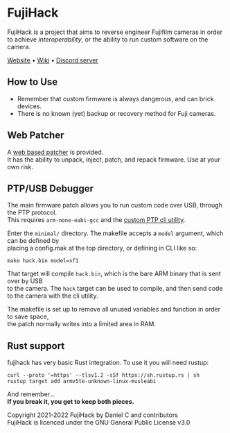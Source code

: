 # FujiHack
FujiHack is a project that aims to reverse engineer Fujifilm cameras in order  
to achieve *interoperability*, or the ability to run custom software on the camera.  

[Website](https://fujihack.org) &bull;
[Wiki](https://fujihack.github.io/) &bull;
[Discord server](https://discord.gg/UZXDktvAZP)

## How to Use  
- Remember that custom firmware is always dangerous, and can brick devices.
- There is no known (yet) backup or recovery method for Fuji cameras.

## Web Patcher
A [web based patcher](https://fujihack.github.io/patcher/) is provided.  
It has the ability to unpack, inject, patch, and repack firmware. Use at your own risk.  

## PTP/USB Debugger
The main firmware patch allows you to run custom code over USB, through the PTP protocol.  
This requires `arm-none-eabi-gcc` and the [custom PTP cli utility](https://github.com/fujihack/cli).

Enter the `minimal/` directory. The makefile accepts a `model` argument, which can be defined by  
placing a config.mak at the top directory, or defining in CLI like so:  
```
make hack.bin model=xf1
```
That target will compile `hack.bin`, which is the bare ARM binary that is sent over by USB  
to the camera. The `hack` target can be used to compile, and then send code to the camera with the cli utility.  

The makefile is set up to remove all unused variables and function in order to save space,  
the patch normally writes into a limited area in RAM.

## Rust support
fujihack has very basic Rust integration. To use it you will need rustup:
```
curl --proto '=https' --tlsv1.2 -sSf https://sh.rustup.rs | sh
rustup target add armv5te-unknown-linux-musleabi
```

And remember...   
**If you break it, you get to keep both pieces.**  

Copyright 2021-2022 FujiHack by Daniel C and contributors  
FujiHack is licenced under the GNU General Public License v3.0  
